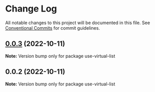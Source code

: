 # Change Log

All notable changes to this project will be documented in this file.
See [Conventional Commits](https://conventionalcommits.org) for commit guidelines.

## [0.0.3](https://github.com/qinglongs/react-hooks/compare/use-virtual-list@0.0.2...use-virtual-list@0.0.3) (2022-10-11)

**Note:** Version bump only for package use-virtual-list






## 0.0.2 (2022-10-11)

**Note:** Version bump only for package use-virtual-list
